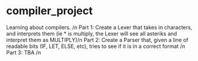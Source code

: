 # compiler_project
Learning about compilers. /n
Part 1: Create a Lexer that takes in characters, and interprets them (ie * is multiply, the Lexer will see all asteriks and interpret them as MULTIPLY)/n
Part 2: Create a Parser that, given a line of readable bits (IF, LET, ELSE, etc), tries to see if it is in a correct format /n
Part 3: TBA /n

